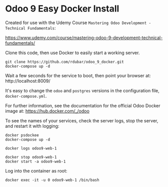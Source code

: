 # Odoo 9 Easy Docker Install

Created for use with the Udemy Course 
`Mastering Odoo Development - Technical Fundamentals`:

https://www.udemy.com/course/mastering-odoo-9-development-technical-fundamentals/

Clone this code, then use Docker to easily start a working server.

```
git clone https://github.com/rdubar/odoo_9_docker.git
docker-compose up -d
```
Wait a few seconds for the service to boot, 
then point your browser at: http://localhost:8009/

It's easy to change the `odoo` and `postgres` 
versions in the configuration file, `docker-compose.yml`.

For further information, see the documentation for the 
official Odoo Docker image at: https://hub.docker.com/_/odoo

To see the names of your services, check the server logs, 
stop the server, and restart it with logging:
```
docker psdockee
docker-compose up -d

docker logs odoo9-web-1

docker stop odoo9-web-1
docker start -a odoo9-web-1
```
Log into the container as root:
```
docker exec -it -u 0 odoo9-web-1 /bin/bash
```
